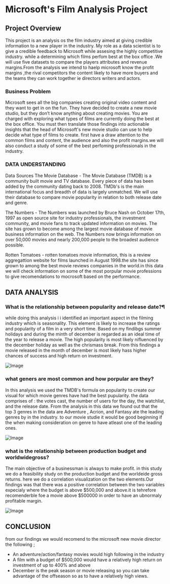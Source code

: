 # Microsoft's Film Analysis Project


## Project Overview

This project is an analysis os the film industry aimed at giving credible information to a new player in the industry. My role as a data scientist is to give a credible feedback to Microsoft while assesing the highly competitive industry. while a determining which films perfom best at the box office .We will use five datasets to compare the players attributes and revenue margins.From the analysis we intend to haelp microsoft know the profit margins ,the rival competitors the content likely to have more buyers and the teams they can work together ie directors writers and actors.
### Business Problem

Microsoft sees all the big companies creating original video content and they want to get in on the fun. They have decided to create a new movie studio, but they don’t know anything about creating movies. You are charged with exploring what types of films are currently doing the best at the box office. You must then translate those findings into actionable insights that the head of Microsoft's new movie studio can use to help decide what type of films to create.
first have a draw attention to the common films and content, the audience and also the profit margins.we will also conduct a study of some of the best perfoming professionals in the industry.


### DATA UNDERSTANDING

Data Sources 
The Movie Database - The Movie Database (TMDB) is a community built movie and TV database. Every piece of data has been added by the community dating back to 2008. TMDb's is the main international focus and breadth of data is largely unmatched. We will use their database to compare movie popularity in relation to both release date and genre. 

The Numbers - The Numbers was launched by Bruce Nash on October 17th, 1997 as open source site for industry professionals, the investment community, and movie fans to track updated information on movies. The site has grown to become among the largest movie database of movie business information on the web. The Numbers now brings information on over 50,000 movies and nearly 200,000 people to the broadest audience possible.

Rotten Tomatoes - rotten tomatoes movie information, this is a review aggregattion website for films launched in August 1998.the site has since grown to among the best movie reviews companies in the world.in this data we will check information on some of the most porpular movie professions to give recomendations to mocrosoft based on the performance.


## DATA ANALYSIS

### What is the relationship between popularity and release date?¶


while doing this analysis i i identified an important aspect in the filming industry which is seasonality. This element is likely to increase the ratings and popularity of a film in a very short time. Based on my findibgs summer holidays and during the minth of december is regarded as an ideal time of the year to release a movie. The high popularity is most likely nifluenced by the december holiday as well as the chrismass break. From this findings a movie released in the month of december is most likely hass higher chances of success and high return on investment. 


![Image](Images/'popularity_by_month.png)


### what geners are most common and how porpular are they?


In this analysis we used the TMDB's formula on popularity to create our visual for which movie genres have had the best pupularity. the data comprises of : the votes cast, the  number of users for the day, the watchlist, and the release date. From the analysis in this data we found out that the top 3 genres in the data are Adventure , Acrion, and Fantasy ate the leading genres by in the industry. to our movie studie it would be good beginning if the when making consideration on  genre to have atleast one of the leading ones.


![Image](Images/popularity_by_genre.png)


### what is the relationship between production budget and worldwidegross?

The main objective of a businessman is always to make profit. in this study we do a feasibility study on the production budget and the worldeide gross returns. here we do a correlation visualization on the two elements.Our findings was that there was a positive correlation between the two variables expecialy where the budget is above $500,000 and above.it is tehrefore recomenderble foe a movie above $500000 in order to have an ubnormaly profitable margin.


![Image](Images/production_budget_worldwide_gross_correlation.png)


## CONCLUSION


from our findings we would recomend to the microsoft new movie director the following ;
- An adventure/action/fantasy movies would high following in the industry
- A film with a budget of $500,000 would have a relatively high return on investment of up to 400% and above
- December is the peak season or movie releasing so you can take advantage of the offseason so as to have a relatively high views.